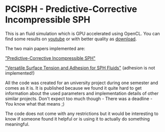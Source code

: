PCISPH - Predictive-Corrective Incompressible SPH
=================================================

This is an fluid simulation which is GPU accelerated using OpenCL. You can find some results on [youtube](https://www.youtube.com/watch?v=Na2XxPhtyb8) or with better quality as [download](https://dl.dropboxusercontent.com/u/30655292/pcisph.mkv).

The two main papers implemented are:

["Predictive-Corrective Incompressible SPH"](https://sph-sjtu-f06.googlecode.com/files/a40-solenthaler.pdf)

["Versatile Surface Tension and Adhesion for SPH Fluids"](http://cg.informatik.uni-freiburg.de/publications/siggraphasia2013/2013_SIGGRAPHASIA_surface_tension_adhesion.pdf) (adhesion is not implemented!)

All the code was created for an university project during one semester and comes as it is. It is published because we
found it quite hard to get information about the used parameters and implementation details of other similar
projects. Don't expect too much though - There was a deadline - You know what that means ;)

The code does not come with any restrictions but it would be interesting to know if someone found it helpful or is using it to actually do something meaningful.
